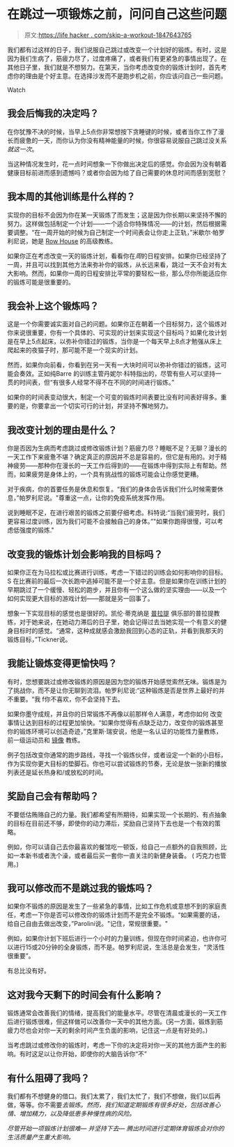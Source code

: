 # 在跳过一项锻炼之前，问问自己这些问题

> 原文:[https://life hacker . com/skip-a-workout-1847643765](https://lifehacker.com/ask-yourself-these-questions-before-skipping-a-workout-1847643765)

我们都有过这样的日子，我们说服自己跳过或改变一个计划好的锻炼。有时，这是因为我们生病了，筋疲力尽了，过度疼痛了，或者我们有更紧急的事情出现了。在其他日子里，我们就是不想努力。在第天，当你考虑改变你的锻炼计划时，首先考虑你的理由是个好主意。在选择沙发而不是跑步机之前，你应该问自己一些问题。

Watch

## 我会后悔我的决定吗？

在你犹豫不决的时候，当早上5点你非常想按下贪睡键的时候，或者当你工作了漫长而疲惫的一天，而你认为你没有精神能量的时候，你很容易说服自己跳过没关系*就这一次*。

当这种情况发生时，花一点时间想象一下你做出决定后的感觉。你会因为没有朝着健康目标前进而感到遗憾吗？或者你会因为给了自己需要的休息时间而感到宽慰？

## 我本周的其他训练是什么样的？

实现你的目标不会因为你在某一天锻炼了而发生；这是因为你长期以来坚持不懈的努力。这样做包括制定一个计划——一个适合你特殊情况——的计划，然后根据需要调整。“在一周开始的时候为自己制定一个时间表会让你走上正轨，”米歇尔·帕罗利尼说，她是 [Row House](https://www.therowhouse.com/the-workout) 的高级教练。

如果你正在考虑改变一天的锻炼计划，看看你在*周*的日程安排。如果你已经坚持了一周，并且可以找到其他方法来弥补你的锻炼，从长远来看，跳过一天不会对有太大影响。然而，如果你一周的日程安排比平常的要轻松一些，那么尽你所能适应你的锻炼可能是很重要的。

## 我会补上这个锻炼吗？

这是一个你需要诚实面对自己的问题。如果你正在朝着一个目标努力，这个锻炼对你来说很重要，你有一个具体的、可实现的计划来实现这个目标吗？如果化妆计划是在早上5点起床，以弥补你错过的锻炼，当你是一个每天早上8点才勉强从床上爬起来的夜猫子时，那可能不是一个现实的计划。

然而，如果你向前看，你看到在另一天有一大块时间可以弥补你错过的锻炼，这可能会奏效。正如纯Barre 的训练主管丹妮尔·科特指出的，尽管有些人可以坚持一贯的时间表，但“有很多人经常不得不在不同的时间进行锻炼。”

如果你的时间表变动很大，制定一个可变的锻炼时间表要比没有时间表好得多。重要的是，你要拿出一个切实可行的计划，并坚持不懈地努力。

## 我改变计划的理由是什么？

你是否因为生病而考虑跳过或修改锻炼计划？筋疲力尽？睡眠不足？无聊？漫长的一天工作下来疲惫不堪？确定真正的原因并不总是容易的，但它是有用的。对于精神疲劳——那种你在漫长的一天工作后得到的——在锻炼中得到实际上有帮助。然而，如果疲劳是身体上的，一个具有挑战性的锻炼可能会让你感觉更糟。

对于疾病，你的首要任务是休息和恢复。“我们的身体会告诉我们什么时候需要休息，”帕罗利尼说。"尊重这一点，让你的免疫系统发挥作用。

说到睡眠不足，在进行艰苦的锻炼之前要仔细考虑。科特说:“当我们疲劳时，我们更容易过度训练，因为我们可能不会接触自己的身体。”"如果你跑得很慢，可以考虑低强度的锻炼."

## 改变我的锻炼计划会影响我的目标吗？

如果你正在为马拉松或比赛进行训练，考虑一下错过的训练会如何影响你的目标。S 在比赛前的最后一次长跑中逃掉可能不是一个好主意。但是如果你在训练计划的早期跳过了一个缓慢、轻松的跑步，并且你有一个这么做的坚实理由——以及一个如何实现更大目标的游戏计划——那就是另一回事了。

想象一下实现目标的感觉也是很好的。凯伦·蒂克纳是 [普拉提](https://www.clubpilates.com/en-us/) 俱乐部的普拉提教练，对于她来说，在她动力滞后的日子里，她会记得过去当她实现一个有意义的健身目标时的感觉。“通常，这种成就感会激励我回到心态的正轨，并看到我那天的锻炼目标，”Tickner说。

## 我能让锻炼变得更愉快吗？

有时，您想要跳过或修改锻炼的原因是因为您的锻炼开始感觉索然无味。锻炼是为了挑战你，而不是让你无聊到流泪。帕罗利尼说:“这种锻炼是否是世界上最好的并不重要。“我 f你不喜欢，你不会坚持下去。

如果你墨守成规，并且你的日常锻炼不再像以前那样令人满意，考虑你如何 改变事情让达到目标的过程更加愉快。“如果你觉得有点缺乏动力，改变你的锻炼甚至你的锻炼环境可以创造奇迹，”克里斯·瑞安说，他是一名认证的功能性力量教练，前一级运动员和 [镜像](https://www.mirror.co/) 教练。

例子包括改变你通常的跑步路线，寻找一个锻炼伙伴，或者设定一个新的小目标，作为实现你更大目标的垫脚石。你也可以尝试锻炼的节奏，无论是放一张新的播放列表还是延长热身和/或放松的时间。

## 奖励自己会有帮助吗？

不要低估贿赂自己的力量。我们都希望有所期待，如果实现一个长期的、有点抽象的目标在目前还不够，即使你的动力滞后，奖励自己坚持下去也是一个有效的策略。

例如，你可以请自己去你最喜欢的餐馆吃一顿饭，给自己一点额外的自我照顾，比如一本新书或者洗个澡，或者最后买一套你一直关注的新健身装备。 ( 巧克力也管用。)

## 我可以修改而不是跳过我的锻炼吗？

如果你不锻炼的原因是发生了一些紧急的事情，比如工作危机或意想不到的家庭责任，考虑一下你是否可以修改你的锻炼计划而不是完全不锻炼。“如果需要的话，给自己自由去做出改变，”Parolini说。"记住，常规很重要。"

例如，如果你计划下班后进行一个小时的力量训练，但现在你时间紧迫，也许你可以进行15或20分钟的全身锻炼，而不是。帕罗利尼说，生活总是会发生，“灵活性很重要”。

有总比没有好。

## 这对我今天剩下的时间会有什么影响？

锻炼通常会改善我们的情绪，提高我们的能量水平。尽管在清晨或漫长的一天工作后进行锻炼很难，但这样做可以改善你一天中的其他方面。(另一方面，锻炼到筋疲力尽也会对你一天的剩余时间产生负面的影响，记住这一点是有好处的。)

当考虑跳过或修改你的锻炼时，考虑一下你的决定将对你一天的其他方面产生的影响。有时这足以让你开始，即使你的大脑告诉你“不”

## 有什么阻碍了我吗？

我们都有不想健身的借口。我们太累了，我们太忙了，我们不想做，我们以后再做，等等。你不需要*去锻炼。然而，我们知道定期锻炼有很多好处，包括改善心情、增加精力，以及降低患多种慢性病的风险。*

*尽管开始一项锻炼计划很难— 并坚持下去— 腾出时间进行定期体育锻炼会对你的生活质量产生重大影响。*